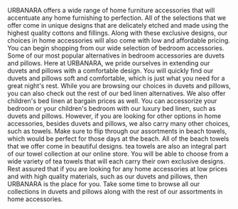URBANARA offers a wide range of home furniture accessories that will accentuate any home furnishing to perfection. All of the selections that we offer come in unique designs that are delicately etched and made using the highest quality cottons and fillings. Along with these exclusive designs, our choices in home accessories will also come with low and affordable pricing. You can begin shopping from our wide selection of bedroom accessories. Some of our most popular alternatives in bedroom accessories are duvets and pillows. Here at URBANARA, we pride ourselves in extending our duvets and pillows with a comfortable design. You will quickly find our duvets and pillows soft and comfortable, which is just what you need for a great night's rest. While you are browsing our choices in duvets and pillows, you can also check out the rest of our bed linen alternatives. We also offer children's bed linen at bargain prices as well. You can accessorize your bedroom or your children's bedroom with our luxury bed linen, such as duvets and pillows. However, if you are looking for other options in home accessories, besides duvets and pillows, we also carry many other choices, such as towels. Make sure to flip through our assortments in beach towels, which would be perfect for those days at the beach. All of the beach towels that we offer come in beautiful designs. tea towels are also an integral part of our towel collection at our online store. You will be able to choose from a wide variety of tea towels that will each carry their own exclusive designs. Rest assured that if you are looking for any home accessories at low prices and with high quality materials, such as our duvets and pillows, then URBANARA is the place for you. Take some time to browse all our collections in duvets and pillows along with the rest of our assortments in home accessories.
